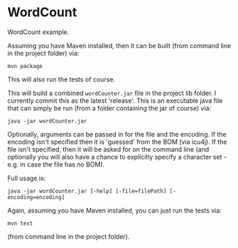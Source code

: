 # WordCount
WordCount example.

Assuming you have Maven installed, then it can be built (from command line in the project folder) via:

`mvn package`

This will also run the tests of course.

This will build a combined `wordCounter.jar` file in the project lib folder. 
I currently commit this as the latest 'release'.
This is an executable java file that can simply be run (from a folder containing the jar of course) via:

`java -jar wordCounter.jar`

Optionally, arguments can be passed in for the file and the encoding. If the encoding isn't specified then it is 'guessed' from the BOM (via icu4j).
If the file isn't specified, then it will be asked for on the command line (and optionally you will also have a chance to explicitly specify a character set - e.g. in case the file has no BOM).

Full usage is:

`java -jar wordCounter.jar [-help] [-file=filePath] [-encoding=encoding]`


Again, assuming you have Maven installed, you can just run the tests via:

`mvn test`

(from command line in the project folder).






